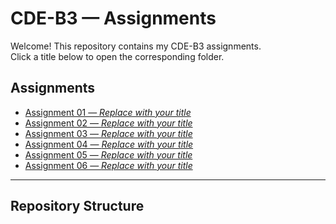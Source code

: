 # CDE-B3 — Assignments

Welcome! This repository contains my CDE-B3 assignments.  
Click a title below to open the corresponding folder.

## Assignments

<ul>
  <li>
    <a href="/Assignment 1/" target="_blank" rel="noopener">
      Assignment 01 — <em>Replace with your title</em>
    </a>
  </li>
  <li>
    <a href="/Assignment 2/" target="_blank" rel="noopener">
      Assignment 02 — <em>Replace with your title</em>
    </a>
  </li>
  <li>
    <a href="/Assignment 3/" target="_blank" rel="noopener">
      Assignment 03 — <em>Replace with your title</em>
    </a>
  </li>
  <li>
    <a href="/Assignment 4/" target="_blank" rel="noopener">
      Assignment 04 — <em>Replace with your title</em>
    </a>
  </li>
  <li>
    <a href="/Assignment 5/" target="_blank" rel="noopener">
      Assignment 05 — <em>Replace with your title</em>
    </a>
  </li>
  <li>
    <a href="/Assignment 6/" target="_blank" rel="noopener">
      Assignment 06 — <em>Replace with your title</em>
    </a>
  </li>
</ul>

---

## Repository Structure

